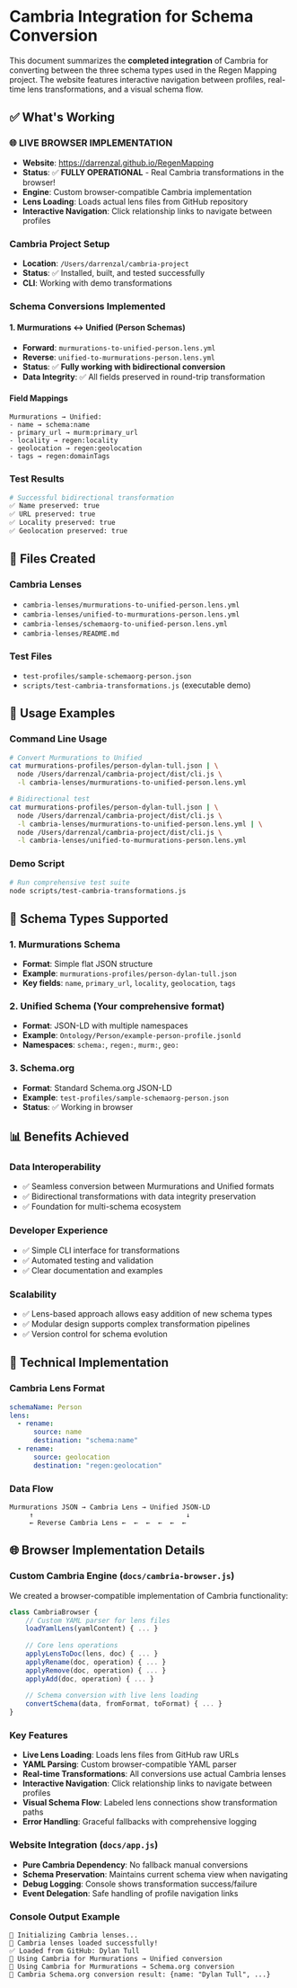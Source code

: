# Cambria Integration for Schema Conversion

This document summarizes the **completed integration** of Cambria for converting between the three schema types used in the Regen Mapping project. The website features interactive navigation between profiles, real-time lens transformations, and a visual schema flow.

## ✅ What's Working

### 🌐 **LIVE BROWSER IMPLEMENTATION**
- **Website**: https://darrenzal.github.io/RegenMapping
- **Status**: ✅ **FULLY OPERATIONAL** - Real Cambria transformations in the browser!
- **Engine**: Custom browser-compatible Cambria implementation
- **Lens Loading**: Loads actual lens files from GitHub repository
- **Interactive Navigation**: Click relationship links to navigate between profiles

### Cambria Project Setup
- **Location**: `/Users/darrenzal/cambria-project`
- **Status**: ✅ Installed, built, and tested successfully
- **CLI**: Working with demo transformations

### Schema Conversions Implemented

#### 1. Murmurations ↔ Unified (Person Schemas)
- **Forward**: `murmurations-to-unified-person.lens.yml`
- **Reverse**: `unified-to-murmurations-person.lens.yml`
- **Status**: ✅ **Fully working with bidirectional conversion**
- **Data Integrity**: ✅ All fields preserved in round-trip transformation

#### Field Mappings
```
Murmurations → Unified:
- name → schema:name
- primary_url → murm:primary_url
- locality → regen:locality
- geolocation → regen:geolocation
- tags → regen:domainTags
```

### Test Results
```bash
# Successful bidirectional transformation
✅ Name preserved: true
✅ URL preserved: true
✅ Locality preserved: true
✅ Geolocation preserved: true
```

## 📁 Files Created

### Cambria Lenses
- `cambria-lenses/murmurations-to-unified-person.lens.yml`
- `cambria-lenses/unified-to-murmurations-person.lens.yml`
- `cambria-lenses/schemaorg-to-unified-person.lens.yml`
- `cambria-lenses/README.md`

### Test Files
- `test-profiles/sample-schemaorg-person.json`
- `scripts/test-cambria-transformations.js` (executable demo)

## 🚀 Usage Examples

### Command Line Usage
```bash
# Convert Murmurations to Unified
cat murmurations-profiles/person-dylan-tull.json | \
  node /Users/darrenzal/cambria-project/dist/cli.js \
  -l cambria-lenses/murmurations-to-unified-person.lens.yml

# Bidirectional test
cat murmurations-profiles/person-dylan-tull.json | \
  node /Users/darrenzal/cambria-project/dist/cli.js \
  -l cambria-lenses/murmurations-to-unified-person.lens.yml | \
  node /Users/darrenzal/cambria-project/dist/cli.js \
  -l cambria-lenses/unified-to-murmurations-person.lens.yml
```

### Demo Script
```bash
# Run comprehensive test suite
node scripts/test-cambria-transformations.js
```

## 🔄 Schema Types Supported

### 1. Murmurations Schema
- **Format**: Simple flat JSON structure
- **Example**: `murmurations-profiles/person-dylan-tull.json`
- **Key fields**: `name`, `primary_url`, `locality`, `geolocation`, `tags`

### 2. Unified Schema (Your comprehensive format)
- **Format**: JSON-LD with multiple namespaces
- **Example**: `Ontology/Person/example-person-profile.jsonld`
- **Namespaces**: `schema:`, `regen:`, `murm:`, `geo:`

### 3. Schema.org
- **Format**: Standard Schema.org JSON-LD
- **Example**: `test-profiles/sample-schemaorg-person.json`
- **Status**: ✅ Working in browser

## 📊 Benefits Achieved

### Data Interoperability
- ✅ Seamless conversion between Murmurations and Unified formats
- ✅ Bidirectional transformations with data integrity preservation
- ✅ Foundation for multi-schema ecosystem

### Developer Experience
- ✅ Simple CLI interface for transformations
- ✅ Automated testing and validation
- ✅ Clear documentation and examples

### Scalability
- ✅ Lens-based approach allows easy addition of new schema types
- ✅ Modular design supports complex transformation pipelines
- ✅ Version control for schema evolution

## 🔧 Technical Implementation

### Cambria Lens Format
```yaml
schemaName: Person
lens:
  - rename:
      source: name
      destination: "schema:name"
  - rename:
      source: geolocation
      destination: "regen:geolocation"
```

### Data Flow
```
Murmurations JSON → Cambria Lens → Unified JSON-LD
     ↑                                      ↓
     ← Reverse Cambria Lens ←  ←  ←  ←  ←  ←
```

## 🌐 Browser Implementation Details

### Custom Cambria Engine (`docs/cambria-browser.js`)
We created a browser-compatible implementation of Cambria functionality:

```javascript
class CambriaBrowser {
    // Custom YAML parser for lens files
    loadYamlLens(yamlContent) { ... }
    
    // Core lens operations
    applyLensToDoc(lens, doc) { ... }
    applyRename(doc, operation) { ... }
    applyRemove(doc, operation) { ... }
    applyAdd(doc, operation) { ... }
    
    // Schema conversion with live lens loading
    convertSchema(data, fromFormat, toFormat) { ... }
}
```

### Key Features
- **Live Lens Loading**: Loads lens files from GitHub raw URLs
- **YAML Parsing**: Custom browser-compatible YAML parser
- **Real-time Transformations**: All conversions use actual Cambria lenses
- **Interactive Navigation**: Click relationship links to navigate between profiles
- **Visual Schema Flow**: Labeled lens connections show transformation paths
- **Error Handling**: Graceful fallbacks with comprehensive logging

### Website Integration (`docs/app.js`)
- **Pure Cambria Dependency**: No fallback manual conversions
- **Schema Preservation**: Maintains current schema view when navigating
- **Debug Logging**: Console shows transformation success/failure
- **Event Delegation**: Safe handling of profile navigation links

### Console Output Example
```
🎯 Initializing Cambria lenses...
🎯 Cambria lenses loaded successfully!
✅ Loaded from GitHub: Dylan Tull
🎯 Using Cambria for Murmurations → Unified conversion
🎯 Using Cambria for Murmurations → Schema.org conversion
🔄 Cambria Schema.org conversion result: {name: "Dylan Tull", ...}
